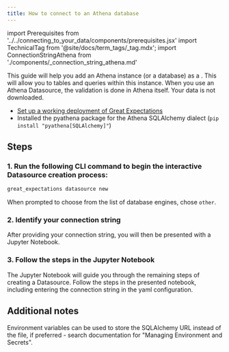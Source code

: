 ```yaml
---
title: How to connect to an Athena database
---
```

import Prerequisites from '../../connecting_to_your_data/components/prerequisites.jsx'
import TechnicalTag from '@site/docs/term_tags/_tag.mdx';
import ConnectionStringAthena from './components/_connection_string_athena.md'

This guide will help you add an Athena instance (or a database) as a <TechnicalTag tag="datasource" text="Datasource" />. This will allow you to <TechnicalTag tag="validation" text="Validate" /> tables and queries within this instance. When you use an Athena Datasource, the validation is done in Athena itself. Your data is not downloaded.

<Prerequisites>

  - [Set up a working deployment of Great Expectations](/docs/guides/setup/setup_overview)
  - Installed the pyathena package for the Athena SQLAlchemy dialect (``pip install "pyathena[SQLAlchemy]"``)

</Prerequisites>

## Steps

### 1. Run the following CLI command to begin the interactive Datasource creation process:

```bash
great_expectations datasource new
```

When prompted to choose from the list of database engines, chose `other`.

### 2. Identify your connection string

<ConnectionStringAthena />

After providing your connection string, you will then be presented with a Jupyter Notebook.

### 3. Follow the steps in the Jupyter Notebook

The Jupyter Notebook will guide you through the remaining steps of creating a Datasource.  Follow the steps in the presented notebook, including entering the connection string in the yaml configuration.

## Additional notes

Environment variables can be used to store the SQLAlchemy URL instead of the file, if preferred - search documentation for "Managing Environment and Secrets".

